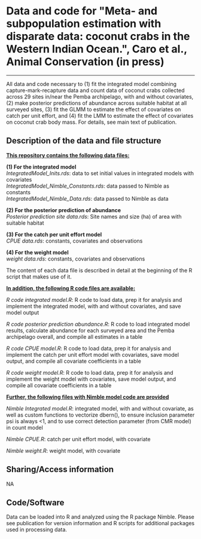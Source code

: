 # Data and code for "Meta- and subpopulation estimation with disparate data: coconut crabs in the Western Indian Ocean.", Caro et al., Animal Conservation (in press)
---

All data and code necessary to (1) fit the integrated model combining capture-mark-recapture data and count data of coconut crabs collected across 29 sites in/near the Pemba archipelago, with and without covariates, (2) make posterior predictions of abundance across suitable habitat at all surveyed sites, (3) fit the GLMM to estimate the effect of covariates on catch per unit effort, and (4) fit the LMM to estimate the effect of covariates on coconut crab body mass. For details, see main text of publication.

## Description of the data and file structure

<ins> **This repository contains the following data files:** </ins> 

**(1) For the integrated model**  
*IntegratedModel_Inits.rds*: data to set initial values in integrated models with covariates  
*IntegratedModel_Nimble_Constants.rds*: data passed to Nimble as constants  
*IntegratedModel_Nimble_Data.rds*: data passed to Nimble as data

**(2) For the posterior prediction of abundance**  
*Posterior prediction site data.rds*: Site names and size (ha) of area with suitable habitat

**(3) For the catch per unit effort model**  
*CPUE data.rds*: constants, covariates and observations

**(4) For the weight model**  
*weight data.rds*: constants, covariates and observations

The content of each data file is described in detail at the beginning of the R script that makes use of it.


<ins>**In addition, the following R code files are available:**</ins>

*R code integrated model.R*: R code to load data, prep it for analysis and implement the integrated model, with and without covariates, and save model output

*R code posterior prediction abundance.R*: R code to load integrated model results, calculate abundance for each surveyed area and the Pemba archipelago overall, and compile all estimates in a table

*R code CPUE model.R*: R code to load data, prep it for analysis and implement the catch per unit effort model with covariates, save model output, and compile all covariate coefficients in a table

*R code weight model.R*: R code to load data, prep it for analysis and implement the weight model with covariates, save model output, and compile all covariate coefficients in a table


<ins>**Further, the following files with Nimble model code are provided**</ins>

*Nimble Integrated model.R*: integrated model, with and without covariate, as well as custom functions to vectorize dbern(), to ensure inclusion parameter psi is always <1, and to use correct detection parameter (from CMR model) in count model

*Nimble CPUE.R*: catch per unit effort model, with covariate

*Nimble weight.R*: weight model, with covariate


## Sharing/Access information

NA


## Code/Software

Data can be loaded into R and analyzed using the R package Nimble. Please see publication for version information and R scripts for additional packages used in processing data. 

